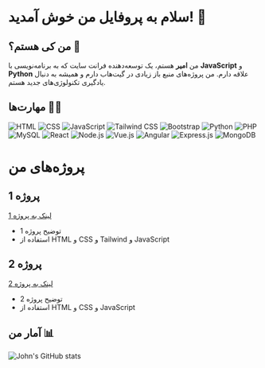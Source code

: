 # سلام به پروفایل من خوش آمدید! 👋

## من کی هستم؟ 🤔

من **امیر** هستم، یک توسعه‌دهنده فرانت سایت که به برنامه‌نویسی با **JavaScript** و **Python** علاقه دارم. من پروژه‌های منبع باز زیادی در گیت‌هاب دارم و همیشه به دنبال یادگیری تکنولوژی‌های جدید هستم.

## مهارت‌ها 🧑‍💻
![HTML](https://img.shields.io/badge/HTML5-E34F26?style=flat&logo=html5&logoColor=white)
![CSS](https://img.shields.io/badge/CSS3-1572B6?style=flat&logo=css3&logoColor=white)
![JavaScript](https://img.shields.io/badge/JavaScript-F7DF1E?style=flat&logo=javascript&logoColor=black)
![Tailwind CSS](https://img.shields.io/badge/Tailwind%20CSS-38B2AC?style=flat&logo=tailwindcss&logoColor=white)
![Bootstrap](https://img.shields.io/badge/Bootstrap-563D7C?style=flat&logo=bootstrap&logoColor=white)
![Python](https://img.shields.io/badge/Python-3776AB?style=flat&logo=python&logoColor=white)
![PHP](https://img.shields.io/badge/PHP-777BB4?style=flat&logo=php&logoColor=white)
![MySQL](https://img.shields.io/badge/MySQL-4479A1?style=flat&logo=mysql&logoColor=white)
![React](https://img.shields.io/badge/React-61DAFB?style=flat&logo=react&logoColor=black)
![Node.js](https://img.shields.io/badge/Node.js-339933?style=flat&logo=node.js&logoColor=white)
![Vue.js](https://img.shields.io/badge/Vue.js-4FC08D?style=flat&logo=vue.js&logoColor=white)
![Angular](https://img.shields.io/badge/Angular-DD0031?style=flat&logo=angular&logoColor=white)
![Express.js](https://img.shields.io/badge/Express.js-000000?style=flat&logo=express&logoColor=white)
![MongoDB](https://img.shields.io/badge/MongoDB-47A248?style=flat&logo=mongodb&logoColor=white)


# پروژه‌های من

## پروژه 1
[لینک به پروژه 1](https://6mir.github.io/6mir)

- توضیح پروژه 1
- استفاده از HTML و CSS و Tailwind و JavaScript

## پروژه 2
[لینک به پروژه 2](https://6mir.github.io/audio)

- توضیح پروژه 2
- استفاده از HTML و CSS و JavaScript

## آمار من 📊
![John's GitHub stats](https://github-readme-stats.vercel.app/api?username=john-doe&show_icons=true&count_private=true&hide=prs&theme=radical)
